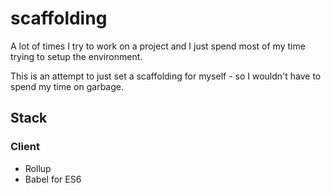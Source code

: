 # scaffolding

A lot of times I try to work on a project and I just spend most of my time trying to setup the environment.

This is an attempt to just set a scaffolding for myself - so I wouldn't have to spend my time on garbage.

## Stack

### Client
- Rollup
- Babel for ES6
